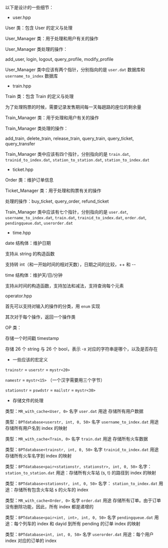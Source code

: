 以下是设计的一些细节：

- user.hpp

User 类：包含 User 的定义与处理

User_Manager 类：用于处理和用户有关的操作

User_Manager 类处理的操作：

add_user, login, logout, query_profile, modify_profile

User_Manager 类中应该有两个指针，分别指向的是 `user.dat` 数据库和 `username_to_index` 数据库

- train.hpp

Train 类：包含 Train 的定义与处理

为了处理购票的时候，需要记录发售期间每一天每趟路的座位的剩余量

Train_Manager 类：用于处理和用户有关的操作

Train_Manager 类处理的操作：

add_train, delete_train, release_train, query_train, query_ticket, query_transfer

Train_Manager 类中应该有四个指针，分别指向的是 `train.dat`, `trainid_to_index.dat`, `station_to_station.dat`, `station_to_index.dat`

- ticket.hpp

Order 类：维护订单信息

Ticket_Manager 类：用于处理和购票有关的操作

处理的操作：buy_ticket, query_order, refund_ticket

Train_Manager 类中应该有七个指针，分别指向的是 `user.dat`, `username_to_index.dat`, `train.dat`, `trainid_to_index.dat`, `order.dat`, `pendingqueue.dat`, `userorder.dat`

- time.hpp

date 结构体：维护日期

支持从 string 的构造函数

支持转 int（和一开始时间的相对天数），日期之间的比较，++ 和 --

time 结构体：维护天/日/分钟

支持从时间的构造函数，支持加法和减法，支持查询每个元素

operator.hpp

首先可以支持对输入的操作的分类，用 `enum` 实现

其次对于每个操作，返回一个操作类

OP 类：

存储一个时间戳 timestamp

存储 26 个 string 与 26 个 bool，表示 -x 对应的字符串是哪个，以及是否存在


- 一些应该的宏定义

`trainstr` = `userstr` = `mystr<20>`

`namestr` = `mystr<15>` （一个汉字需要用三个字节）

`stationstr` = `pswdstr` = `mailstr` = `mystr<30>`

- 存储文件的处理

类型：`MR_with_cache<User, 0>` 名字 `user.dat` 用途 存储所有用户数据

类型：`BPTdatabase<userstr, int, 0, 50>` 名字 `username_to_index.dat` 用途 存储所有用户名到 index 的映射

类型：`MR_with_cache<Train, 0>` 名字 `train.dat` 用途 存储所有火车数据

类型：`BPTdatabase<trainstr, int, 0, 50>` 名字 `trainid_to_index.dat` 用途 存储所有火车名字到 index 的映射

类型：`BPTdatabase<pair<stationstr, stationstr>, int, 0, 50>` 名字： `station_to_station.dat` 用途：存储所有火车站 (s, t) 的路径到 index 的映射

类型：`BPTdatabase<stationstr, int, 0, 50>` 名字： `station_to_index.dat` 用途：存储所有包含火车站 s 的火车的 index

类型：`MR_with_cache<Order, 0>` 名字 `order.dat` 用途 存储所有订单。由于订单没有删除功能，因此，所有 index 都是递增的

类型：`BPTdatabase<pair<int, int>, int, 0, 50>` 名字 `pendingqueue.dat` 用途：每个列车的 index 和 dayid 到所有 pending 的订单 index 的映射

类型：`BPTdatabase<int, int, 0, 50>` 名字 `userorder.dat` 用途：每个用户 index 对应的订单的 index
